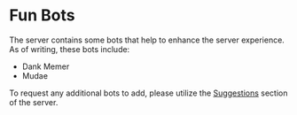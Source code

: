 # Fun Bots

The server contains some bots that help to enhance the server experience. As of writing, these bots include:

- Dank Memer
- Mudae

To request any additional bots to add, please utilize the [Suggestions](suggestions) section of the server.
